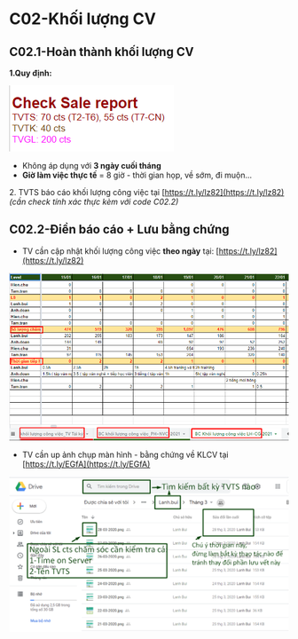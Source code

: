 # C02-Khối lượng CV

## C02.1-Hoàn thành khối lượng CV

**1.Quy định:**

![Số lượng cts tối thiểu cần chăm sóc trong 8 giờ làm việc](<../../.gitbook/assets/2.1 (1).png>)

* Không áp dụng với **3 ngày cuối tháng**
* **Giờ làm việc thực tế** = 8 giờ - thời gian họp, về sớm, đi muộn...

2\. TVTS báo cáo khối lượng công việc tại [https://t.ly/lz82](https://t.ly/lz82) _(cần check tính xác thực kèm với code C02.2)_

## C02.2-Điền báo cáo + Lưu bằng chứng

* TV cần cập nhật khối lượng công việc **theo ngày** tại: [https://t.ly/lz82](https://t.ly/lz82)

![](<../../.gitbook/assets/3 (10).png>)

* TV cần up ảnh chụp màn hình - bằng chứng về KLCV tại [https://t.ly/EGfA](https://t.ly/EGfA)

![](../../.gitbook/assets/l1.png)
